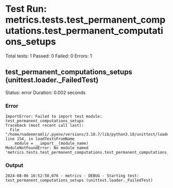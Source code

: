 # Test Run: metrics.tests.test_permanent_computations.test_permanent_computations_setups

Total tests: 1
Passed: 0
Failed: 0
Errors: 1

## test_permanent_computations_setups (unittest.loader._FailedTest)
Status: error
Duration: 0.002 seconds

### Error
```
ImportError: Failed to import test module: test_permanent_computations_setups
Traceback (most recent call last):
  File "/home/nadeemramli/.pyenv/versions/3.10.7/lib/python3.10/unittest/loader.py", line 154, in loadTestsFromName
    module = __import__(module_name)
ModuleNotFoundError: No module named 'metrics.tests.test_permanent_computations.test_permanent_computations_setups'

```

### Output
```
2024-08-06 16:52:50,076 - metrics - DEBUG - Starting test: test_permanent_computations_setups (unittest.loader._FailedTest)
```

